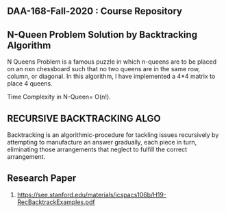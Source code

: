 ## DAA-168-Fall-2020 : Course Repository ##
## N-Queen Problem Solution by Backtracking Algorithm ##
N Queens Problem is a famous puzzle in which n-queens are to be placed on an nxn chessboard such that no two queens are in the same row, column, or diagonal. In this algorithm, I  have implemented a 4*4 matrix to place 4 queens. 

Time Complexity in N-Queen= O(n!).
## RECURSIVE BACKTRACKING ALGO ##
Backtracking is an algorithmic-procedure for tackling issues recursively by attempting to manufacture an answer gradually, each piece in turn, eliminating those arrangements that neglect to fulfill the correct arrangement.



## Research Paper ##
1. https://see.stanford.edu/materials/icspacs106b/H19-RecBacktrackExamples.pdf


